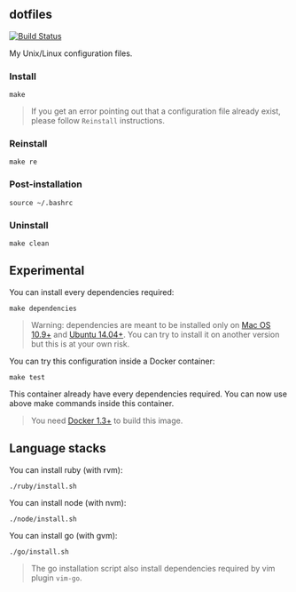 ## dotfiles
[![Build Status](https://travis-ci.org/folieadrien/dotfiles.svg)](https://travis-ci.org/folieadrien/dotfiles)

My Unix/Linux configuration files.

### Install

    make

>If you get an error pointing out that a configuration file
already exist, please follow `Reinstall` instructions.

### Reinstall

    make re

### Post-installation

    source ~/.bashrc

### Uninstall

    make clean

## Experimental

You can install every dependencies required:

    make dependencies

>Warning: dependencies are meant to be installed only on
[Mac OS 10.9+](https://www.apple.com/fr/osx/) and
[Ubuntu 14.04+](http://http://www.ubuntu-fr.org/). You can try
to install it on another version but this is at your own risk.

You can try this configuration inside a Docker container:

    make test

This container already have every dependencies required.
You can now use above make commands inside this container.

>You need [Docker 1.3+](http://docker.com) to build this image.

## Language stacks

You can install ruby (with rvm):

    ./ruby/install.sh

You can install node (with nvm):

    ./node/install.sh

You can install go (with gvm):

    ./go/install.sh

>The go installation script also install dependencies required by
vim plugin `vim-go`.
